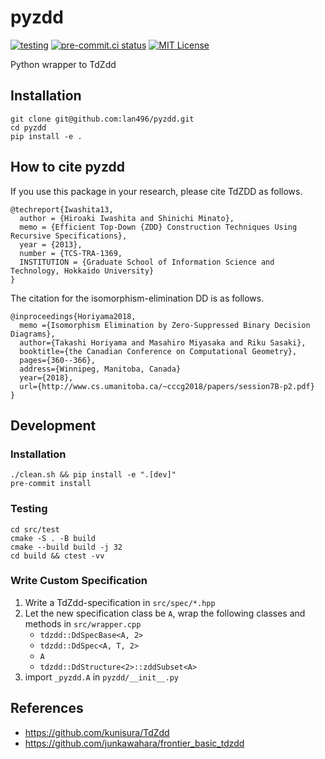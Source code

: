 # pyzdd
[![testing](https://github.com/lan496/pyzdd/actions/workflows/ci.yml/badge.svg)](https://github.com/lan496/pyzdd/actions/workflows/ci.yml)
[![pre-commit.ci status](https://results.pre-commit.ci/badge/github/lan496/pyzdd/main.svg?badge_token=MU26PgVHQe-LRTPsqN6olg)](https://results.pre-commit.ci/latest/github/lan496/pyzdd/main?badge_token=MU26PgVHQe-LRTPsqN6olg)
[![MIT License](http://img.shields.io/badge/license-MIT-blue.svg?style=flat)](LICENSE)

Python wrapper to TdZdd

## Installation

```shell
git clone git@github.com:lan496/pyzdd.git
cd pyzdd
pip install -e .
```

## How to cite pyzdd

If you use this package in your research, please cite TdZDD as follows.

```
@techreport{Iwashita13,
  author = {Hiroaki Iwashita and Shinichi Minato},
  memo = {Efficient Top-Down {ZDD} Construction Techniques Using Recursive Specifications},
  year = {2013},
  number = {TCS-TRA-1369,
  INSTITUTION = {Graduate School of Information Science and Technology, Hokkaido University}
}
```

The citation for the isomorphism-elimination DD is as follows.

```
@inproceedings{Horiyama2018,
  memo ={Isomorphism Elimination by Zero-Suppressed Binary Decision Diagrams},
  author={Takashi Horiyama and Masahiro Miyasaka and Riku Sasaki},
  booktitle={the Canadian Conference on Computational Geometry},
  pages={360--366},
  address={Winnipeg, Manitoba, Canada}
  year={2018},
  url={http://www.cs.umanitoba.ca/~cccg2018/papers/session7B-p2.pdf}
}
```

## Development

### Installation

```shell
./clean.sh && pip install -e ".[dev]"
pre-commit install
```

### Testing

```shell
cd src/test
cmake -S . -B build
cmake --build build -j 32
cd build && ctest -vv
```

### Write Custom Specification
1. Write a TdZdd-specification in `src/spec/*.hpp`
2. Let the new specification class be `A`, wrap the following classes and methods in `src/wrapper.cpp`
    - `tdzdd::DdSpecBase<A, 2>`
    - `tdzdd::DdSpec<A, T, 2>`
    - `A`
    - `tdzdd::DdStructure<2>::zddSubset<A>`
3. import `_pyzdd.A` in `pyzdd/__init__.py`

## References
- https://github.com/kunisura/TdZdd
- https://github.com/junkawahara/frontier_basic_tdzdd
